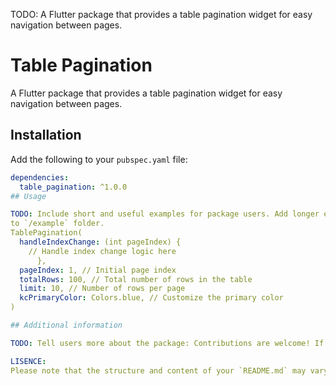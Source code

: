 <!--
This README describes the package. If you publish this package to pub.dev,
this README's contents appear on the landing page for your package.

For information about how to write a good package README, see the guide for
[writing package pages](https://dart.dev/guides/libraries/writing-package-pages).

For general information about developing packages, see the Dart guide for
[creating packages](https://dart.dev/guides/libraries/create-library-packages)
and the Flutter guide for
[developing packages and plugins](https://flutter.dev/developing-packages).
-->

TODO: A Flutter package that provides a table pagination widget for easy navigation between pages.


# Table Pagination

A Flutter package that provides a table pagination widget for easy navigation between pages.

## Installation

Add the following to your `pubspec.yaml` file:

```yaml
dependencies:
  table_pagination: ^1.0.0
## Usage

TODO: Include short and useful examples for package users. Add longer examples
to `/example` folder.
TablePagination(
  handleIndexChange: (int pageIndex) {
    // Handle index change logic here
      },
  pageIndex: 1, // Initial page index
  totalRows: 100, // Total number of rows in the table
  limit: 10, // Number of rows per page
  kcPrimaryColor: Colors.blue, // Customize the primary color
)

## Additional information

TODO: Tell users more about the package: Contributions are welcome! If you find a bug or want to add a new feature, please open an issue or submit a pull request.

LISENCE: 
Please note that the structure and content of your `README.md` may vary based on the features and documentation you want to provide for your `table_pagination` package. Customize it according to your specific package details.
